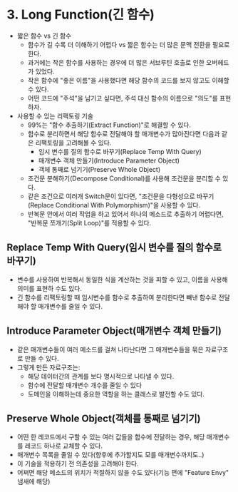 # 3. Long Function(긴 함수)

- 짧은 함수 vs 긴 함수
  - 함수가 길 수록 더 이해하기 어렵다 vs 짧은 함수는 더 많은 문맥 전환을 필요로 한다.
  - 과거에는 작은 함수를 사용하는 경우에 더 많은 서브루틴 호출로 인한 오버헤드가 있었다.
  - 작은 함수에 "좋은 이름"을 사용했다면 해당 함수의 코드를 보지 않고도 이해할 수 있다.
  - 어떤 코드에 "주석"을 남기고 싶다면, 주석 대신 함수의 이름으로 "의도"를 표현하자.
- 사용할 수 있는 리팩토링 기술
  - 99%는 "함수 추출하기(Extract Function)"로 해결할 수 있다.
  - 함수로 분리하면서 해당 함수로 전달해야 할 매개변수가 많아진다면 다음과 같은 리팩토링을 고려해볼 수 있다.
    - 임시 변수를 질의 함수로 바꾸기(Replace Temp With Query)
    - 매개변수 객체 만들기(Introduce Parameter Object)
    - 객체 통째로 넘기기(Preserve Whole Object)
  - 조건문 분해하기(Decompose Conditional)를 사용해 조건문을 분리할 수 있다.
  - 같은 조건으로 여러개 Switch문이 있다면, "조건문을 다형성으로 바꾸기(Replace Conditional With Polymorphism)"을 사용할 수 있다.
  - 반복문 안에서 여러 작업을 하고 있어서 하나의 메소드로 추출하기 어렵다면, "반복문 쪼개기(Split Loop)"를 적용할 수 있다.


## Replace Temp With Query(임시 변수를 질의 함수로 바꾸기)

- 변수를 사용하여 반복해서 동일한 식을 계산하는 것을 피할 수 있고, 이름을 사용해 의미를 표현하 수도 있다.
- 긴 함수를 리팩토링할 때 임시변수를 함수로 추출하여 분리한다면 빼낸 함수로 전달해야 할 매개변수를 줄일 수 있다.

## Introduce Parameter Object(매개변수 객체 만들기)

- 같은 매개변수들이 여러 메소드를 걸쳐 나타난다면 그 매개변수들을 묶은 자료구조로 만들 수 있다.
- 그렇게 만든 자료구조는:
  - 해당 데이터간의 관계를 보다 명시적으로 나타낼 수 있다.
  - 함수에 전달할 매개변수 개수를 줄일 수 있다
  - 도메인을 이해하는데 중요한 역할을 하는 클래스로 발전할 수도 있다.

## Preserve Whole Object(객체를 통째로 넘기기)

- 어떤 한 레코드에서 구할 수 있는 여러 값들을 함수에 전달하는 경우, 해당 매개변수를 레코드 하나로 교체할 수 있다.
- 매개변수 목록을 줄일 수 있다(향후에 추가할지도 모를 매개변수까지도..)
- 이 기술을 적용하기 전 의존성을 고려해야 한다.
- 어쩌면 해당 메소드의 위치가 적절하지 않을 수도 있다(기능 편에 "Feature Envy" 냄새에 해당)


